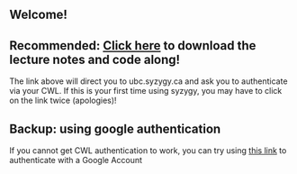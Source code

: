## Welcome!

## Recommended: [Click here](https://ubc.syzygy.ca/jupyter/user-redirect/git-pull?repo=https%3A%2F%2Fgithub.com%2Ffirasm%2Faltair_talk&urlpath=tree%2Faltair_talk%2FLecture.ipynb) to download the lecture notes and code along!

The link above will direct you to ubc.syzygy.ca and ask you to authenticate via your CWL. If this is your first time using syzygy, you may have to click on the link twice (apologies)!

## Backup: using google authentication

If you cannot get CWL authentication to work, you can try using [this link](https://pims.syzygy.ca/hub/user-redirect/git-pull?repo=https%3A%2F%2Fgithub.com%2Ffirasm%2Faltair_talk&urlpath=tree%2Faltair_talk%2FLecture.ipynb&branch=master) to authenticate with a Google Account
